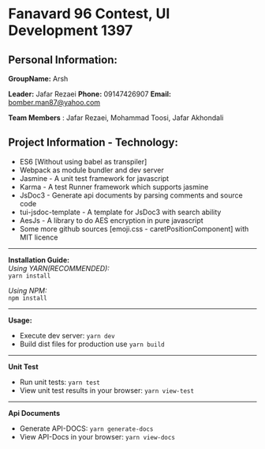 # Fanavard 96 Contest, UI Development 1397


## Personal Information:
**GroupName:** Arsh

**Leader:** Jafar Rezaei
**Phone:** 09147426907
**Email:** bomber.man87@yahoo.com

**Team Members** : Jafar Rezaei, Mohammad Toosi, Jafar Akhondali
## Project Information - Technology:

* ES6 [Without using babel as transpiler]
* Webpack as module bundler and dev server
* Jasmine - A unit test framework for javascript
* Karma - A test Runner framework which supports jasmine
* JsDoc3 - Generate api documents by parsing comments and source code
* tui-jsdoc-template - A template for JsDoc3 with search ability
* AesJs - A library to do AES encryption in pure javascript
* Some more github sources [emoji.css - caretPositionComponent] with MIT licence

 
 ---- 
**Installation Guide:**  
 *Using YARN(RECOMMENDED):*   
 `yarn install`
 
 *Using NPM:*   
 `npm install` 
 
 ----
**Usage:** 
 - Execute dev server: `yarn dev`
 - Build dist files for production use `yarn build`

 
 ----
 **Unit Test**
 - Run unit tests: `yarn test`
 - View unit test results in your browser: `yarn view-test`
  
  
 ----
 **Api Documents**
  - Generate API-DOCS: `yarn generate-docs`
  - View API-Docs in your browser: `yarn view-docs`
